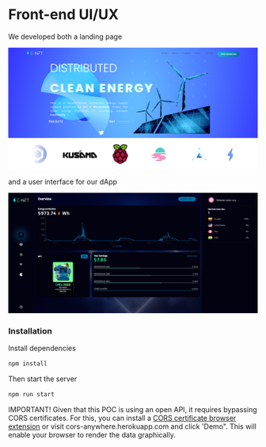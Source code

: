 # Front-end UI/UX

We developed both a landing page

![Landing Page](../imgs/landing_page.png)

and a user interface for our dApp

![Dashboard](../imgs/dashboard.png)


### Installation

Install dependencies
```bash
npm install
```
Then start the server
```bash
npm run start
```

IMPORTANT! Given that this POC is using an open API, it requires bypassing CORS certificates. For this, you can install a [CORS certificate browser extension](https://chrome.google.com/webstore/detail/cors-unblock/lfhmikememgdcahcdlaciloancbhjino/related) or visit cors-anywhere.herokuapp.com and click 'Demo". This will enable your browser to render the data graphically.